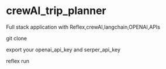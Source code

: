 # crewAI_trip_planner
Full stack application with Reflex,crewAI,langchain,OPENAI,APIs



git clone

export your openai_api_key and serper_api_key

reflex run
